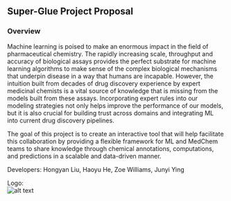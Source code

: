 ## Super-Glue Project Proposal

### Overview

Machine learning is poised to make an enormous impact in the field of pharmaceutical chemistry. The rapidly increasing scale, throughput and accuracy of biological assays provides the perfect substrate for machine learning algorithms to make sense of the complex biological mechanisms that underpin disease in a way that humans are incapable. However, the intuition built from decades of drug discovery experience by expert medicinal chemists is a vital source of knowledge that is missing from the models built from these assays. Incorporating expert rules into our modeling strategies not only helps improve the performance of our models, but it is also crucial for building trust across domains and integrating ML into current drug discovery pipelines.
 
The goal of this project is to create an interactive tool that will help facilitate this collaboration by providing a flexible framework for ML and MedChem teams to share knowledge through chemical annotations, computations, and predictions in a scalable and data-driven manner.

Developers: Hongyan Liu, Haoyu He, Zoe Williams, Junyi Ying

Logo:  
![alt text](https://github.com/junyiy2/SuperGlue2025/blob/main/gorilla_glue.jpg?raw=true)
